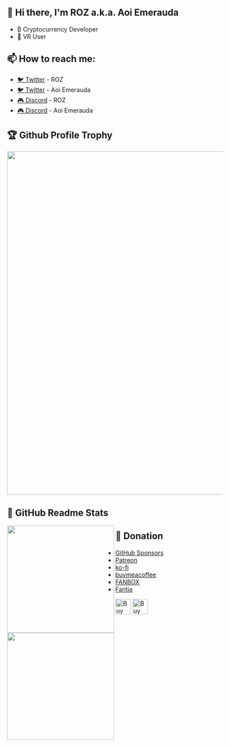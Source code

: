 ## 👋 Hi there, I'm ROZ a.k.a. Aoi Emerauda
- ₿ Cryptocurrency Developer
- 🥽 VR User

## 📫 How to reach me: 
- [🐦 Twitter](https://twitter.com/ROZ_mofumofu_me) - ROZ
- [🐦 Twitter](https://twitter.com/Aoi_Emerauda) - Aoi Emerauda
- [🎮 Discord](https://discord.com/users/356478206360027137) - ROZ
- [🎮 Discord](https://discord.com/users/665461090481864715) - Aoi Emerauda

## 🏆 Github Profile Trophy
<div>
<a href="https://github.com/ROZ-MOFUMFU-ME/github-profile-trophy">
  <img width=800 src="https://github-profile-trophy.vercel.app/?username=ROZ-MOFUMOFU-ME&column=7&no-frame=true"/>
</a>
</div>

## 📝 GitHub Readme Stats

<div>
<a href="https://github.com/anuraghazra/github-readme-stats">
  <img height="250" align="left" src="https://github-readme-stats.vercel.app/api?username=ROZ-MOFUMOFU-ME&count_private=true&show_icons=true" />
</a>
</div>
<div>
<a href="https://github.com/anuraghazra/github-readme-stats">
  <img height="250" align="left" src="https://github-readme-stats.vercel.app/api/top-langs/?username=ROZ-MOFUMOFU-ME" />
</a>
</div>

## 🎁 Donation
- [GitHub Sponsors](https://github.com/sponsors/ROZ-MOFUMOFU-ME)
- [Patreon](https://www.patreon.com/emerauda)
- [ko-fi](https://ko-fi.com/emerauda)
- [buymeacoffee](https://buymeacoffee.com/emerauda)
- [FANBOX](http://emerauda.fanbox.cc)
- [Fantia](https://fantia.jp/emerauda)
<div>
<a href='https://ko-fi.com/emerauda' target='_blank'><img height='36' style='border:0px;height:36px;' src='https://storage.ko-fi.com/cdn/kofi4.png?v=3' border='0' alt='Buy Me a Coffee at ko-fi.com' /></a>
<a href="https://buymeacoffee.com/emerauda" target="_blank"><img src="https://cdn.buymeacoffee.com/buttons/v2/default-green.png" alt="Buy Me A Coffee" style="height: 36px !important;width: auto;" ></a>
</div>

<!--
**ROZ-MOFUMOFU-ME/ROZ-MOFUMOFU-ME** is a ✨ _special_ ✨ repository because its `README.md` (this file) appears on your GitHub profile.

Here are some ideas to get you started:

- 🔭 I’m currently working on ...
- 🌱 I’m currently learning ...
- 👯 I’m looking to collaborate on ...
- 🤔 I’m looking for help with ...
- 💬 Ask me about ...
- 📫 How to reach me: ...
- 😄 Pronouns: ...
- ⚡ Fun fact: ...
-->
